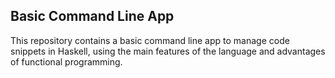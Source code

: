
## Basic Command Line App

This repository contains a basic command line app to manage code snippets in Haskell, using the main features of the language and advantages of functional programming.
